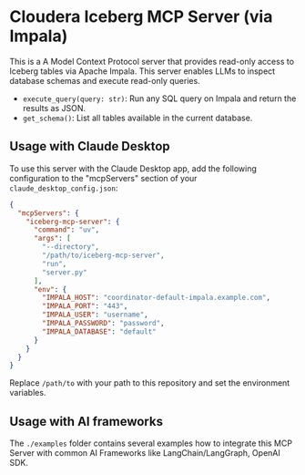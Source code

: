 # Cloudera Iceberg MCP Server (via Impala)

This is a A Model Context Protocol server that provides read-only access to Iceberg tables via Apache Impala. This server enables LLMs to inspect database schemas and execute read-only queries.

- `execute_query(query: str)`: Run any SQL query on Impala and return the results as JSON.
- `get_schema()`: List all tables available in the current database.

## Usage with Claude Desktop

To use this server with the Claude Desktop app, add the following configuration to the "mcpServers" section of your `claude_desktop_config.json`:
```json
{
  "mcpServers": {
    "iceberg-mcp-server": {
      "command": "uv",
      "args": [
        "--directory",
        "/path/to/iceberg-mcp-server",
        "run",
        "server.py"
      ],
      "env": {
        "IMPALA_HOST": "coordinator-default-impala.example.com",
        "IMPALA_PORT": "443",
        "IMPALA_USER": "username",
        "IMPALA_PASSWORD": "password",
        "IMPALA_DATABASE": "default"
      }
    }
  }
}
```

Replace `/path/to` with your path to this repository and set the environment variables.

## Usage with AI frameworks

The `./examples` folder contains several examples how to integrate this MCP Server with common AI Frameworks like LangChain/LangGraph, OpenAI SDK. 
